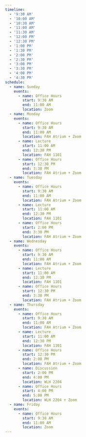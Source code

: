 ```yaml
---
timeline:
  - '9:30 AM'
  - '10:00 AM'
  - '10:30 AM'
  - '11:00 AM'
  - '11:30 AM'
  - '12:00 PM'
  - '12:30 PM'
  - '1:00 PM'
  - '1:30 PM'
  - '2:00 PM'
  - '2:30 PM'
  - '3:00 PM'
  - '3:30 PM'
  - '4:00 PM'
  - '4:30 PM'
schedule:
  - name: Sunday
    events:
      - name: Office Hours
        start: 9:30 AM
        end: 11:00 AM
        location: Zoom
  - name: Monday
    events:
      - name: Office Hours
        start: 9:30 AM
        end: 11:00 AM
        location: FAH Atrium + Zoom
      - name: Lecture
        start: 11:00 AM
        end: 12:30 PM
        location: FAH 1101
      - name: Office Hours
        start: 12:30 PM
        end: 3:30 PM
        location: FAH Atrium + Zoom
  - name: Tuesday
    events:
      - name: Office Hours
        start: 9:30 AM
        end: 11:00 AM
        location: FAH Atrium + Zoom
      - name: Lecture
        start: 11:00 AM
        end: 12:30 PM
        location: FAH 1101
      - name: Office Hours
        start: 2:00 PM
        end: 3:30 PM
        location: FAH Atrium + Zoom
  - name: Wednesday
    events:
      - name: Office Hours
        start: 9:30 AM
        end: 11:00 AM
        location: FAH Atrium + Zoom
      - name: Lecture
        start: 11:00 AM
        end: 12:30 PM
        location: FAH 1101
      - name: Office Hours
        start: 12:30 PM
        end: 3:30 PM
        location: FAH Atrium + Zoom
  - name: Thursday
    events:
      - name: Office Hours
        start: 9:30 AM
        end: 11:00 AM
        location: FAH Atrium + Zoom
      - name: Lecture
        start: 11:00 AM
        end: 12:30 PM
        location: FAH 1101
      - name: Office Hours
        start: 12:30 PM
        end: 2:00 PM
        location: FAH Atrium + Zoom
      - name: Discussion
        start: 2:00 PM
        end: 4:00 PM
        location: WLH 2204
      - name: Office Hours
        start: 4:00 PM
        end: 5:00 PM
        location: WLH 2204 + Zoom
  - name: Friday
    events:
      - name: Office Hours
        start: 9:30 AM
        end: 11:00 AM
        location: Zoom
---
```

